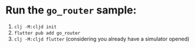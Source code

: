 # Run the `go_router` sample:

1. `clj -M:cljd init`
2. `flutter pub add go_router`
3. `clj -M:cljd flutter` (considering you already have a simulator opened)
